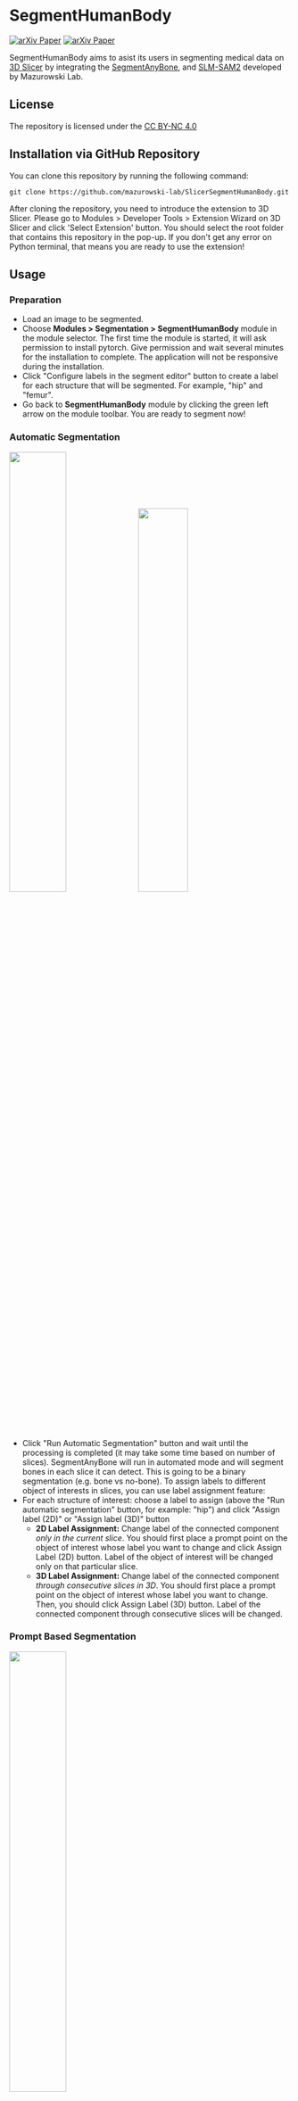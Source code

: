 # SegmentHumanBody

[![arXiv Paper](https://img.shields.io/badge/arXiv-2401.12974-orange.svg?style=flat)](https://arxiv.org/abs/2401.12974)
[![arXiv Paper](https://img.shields.io/badge/arXiv-2505.01854-orange.svg?style=flat)](https://www.arxiv.org/abs/2505.01854)

SegmentHumanBody aims to asist its users in segmenting medical data on <a href="https://github.com/Slicer/Slicer">3D Slicer</a> by integrating the <a href="https://github.com/mazurowski-lab/SegmentAnyBone">SegmentAnyBone</a>, and <a href="https://github.com/mazurowski-lab/SLM-SAM2">SLM-SAM2</a> developed by Mazurowski Lab.

## License

The repository is licensed under the [CC BY-NC 4.0](https://creativecommons.org/licenses/by-nc/4.0/)

## Installation via GitHub Repository

You can clone this repository by running the following command:

```
git clone https://github.com/mazurowski-lab/SlicerSegmentHumanBody.git
```

After cloning the repository, you need to introduce the extension to 3D Slicer. Please go to Modules > Developer Tools > Extension Wizard on 3D Slicer and click 'Select Extension' button. You should select the root folder that contains this repository in the pop-up. If you don't get any error on Python terminal, that means you are ready to use the extension!

## Usage

### Preparation

- Load an image to be segmented.
- Choose **Modules > Segmentation > SegmentHumanBody** module in the module selector. The first time the module is started, it will ask permission to install pytorch. Give permission and wait several minutes for the installation to complete. The application will not be responsive during the installation.
- Click "Configure labels in the segment editor" button to create a label for each structure that will be segmented. For example, "hip" and "femur".
- Go back to **SegmentHumanBody** module by clicking the green left arrow on the module toolbar. You are ready to segment now!

### Automatic Segmentation

<img src="Screenshots/sws1.png" width=45%> <img src="Screenshots/sws2.png" width=42%>

- Click "Run Automatic Segmentation" button and wait until the processing is completed (it may take some time based on number of slices). SegmentAnyBone will run in automated mode and will segment bones in each slice it can detect. This is going to be a binary segmentation (e.g. bone vs no-bone). To assign labels to different object of interests in slices, you can use label assignment feature: 
- For each structure of interest: choose a label to assign (above the "Run automatic segmentation" button, for example: "hip") and click "Assign label (2D)" or "Assign label (3D)" button
  - **2D Label Assignment:** Change label of the connected component *only in the current slice*. You should first place a prompt point on the object of interest whose label you want to change and click Assign Label (2D) button. Label of the object of interest will be changed only on that particular slice.
  - **3D Label Assignment:** Change label of the connected component *through consecutive slices in 3D*. You should first place a prompt point on the object of interest whose label you want to change. Then, you should click Assign Label (3D) button. Label of the connected component through consecutive slices will be changed.

### Prompt Based Segmentation

<img src="Screenshots/sws3.png" width=45% height=45%>

- Select the label you want to segment from the dropdown list (for example "femur" as shown in the image above).
- Click "Start Segmentation for Current Slice" button.

If it is the first time to segment a slice of this file, you need to wait for SegmentHumanBody to produce some files that will be used for the segmentation. After SegmentHumanBody generated these files, you can start putting **prompt points** or **prompt boxes** on the current slice. You'll be able to see the segmentation mask on 3D Slicer. Please click "Stop Segmentation for Current Slice" whenever you finish your segmentation for the current slice.

If you are not satisfied with the segmentation mask produced by SegmentHumanBody, you can edit it as you wish using the "Segment Editor" module of 3D Slicer.

## Future Work

More segmentation models that aims to segment various type of tissues will be added in the future.

## Citation

If you find our work to be useful for your research, please cite [our paper](https://arxiv.org/abs/2401.12974):

```bibtex
@misc{gu2024segmentanybone,
      title={SegmentAnyBone: A Universal Model that Segments Any Bone at Any Location on MRI},
      author={Hanxue Gu and Roy Colglazier and Haoyu Dong and Jikai Zhang and Yaqian Chen and Zafer Yildiz and Yuwen Chen and Lin Li and Jichen Yang and Jay Willhite and Alex M. Meyer and Brian Guo and Yashvi Atul Shah and Emily Luo and Shipra Rajput and Sally Kuehn and Clark Bulleit and Kevin A. Wu and Jisoo Lee and Brandon Ramirez and Darui Lu and Jay M. Levin and Maciej A. Mazurowski},
      year={2024},
      eprint={2401.12974},
      archivePrefix={arXiv},
      primaryClass={eess.IV}
```
